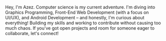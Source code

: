 Hey, I'm Azez. Computer science is my current adventure. I'm diving into Graphics Programming, Front-End Web Development (with a focus on UI/UX), and Android Development – and honestly, I'm curious about everything! Building my skills and working to contribute without causing too much chaos. If you've got open projects and room for someone eager to collaborate, let's connect!
